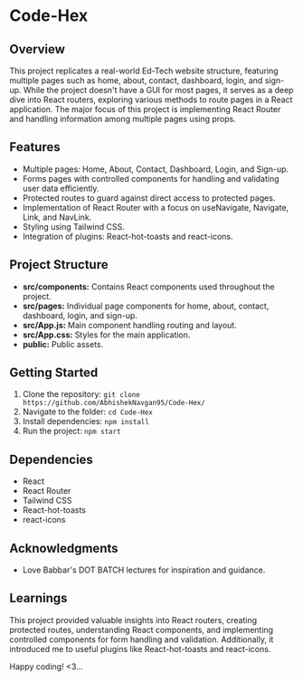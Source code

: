 # Code-Hex

## Overview
This project replicates a real-world Ed-Tech website structure, featuring multiple pages such as home, about, contact, dashboard, login, and sign-up. While the project doesn't have a GUI for most pages, it serves as a deep dive into React routers, exploring various methods to route pages in a React application. The major focus of this project is implementing React Router and handling information among multiple pages using props.

## Features
- Multiple pages: Home, About, Contact, Dashboard, Login, and Sign-up.
- Forms pages with controlled components for handling and validating user data efficiently.
- Protected routes to guard against direct access to protected pages.
- Implementation of React Router with a focus on useNavigate, Navigate, Link, and NavLink.
- Styling using Tailwind CSS.
- Integration of plugins: React-hot-toasts and react-icons.

## Project Structure
- **src/components:** Contains React components used throughout the project.
- **src/pages:** Individual page components for home, about, contact, dashboard, login, and sign-up.
- **src/App.js:** Main component handling routing and layout.
- **src/App.css:** Styles for the main application.
- **public:** Public assets.

## Getting Started
1. Clone the repository: `git clone https://github.com/AbhishekNavgan95/Code-Hex/`
2. Navigate to the folder: `cd Code-Hex`
3. Install dependencies: `npm install`
4. Run the project: `npm start`

## Dependencies
- React
- React Router
- Tailwind CSS
- React-hot-toasts
- react-icons

## Acknowledgments
- Love Babbar's DOT BATCH lectures for inspiration and guidance.

## Learnings
This project provided valuable insights into React routers, creating protected routes, understanding React components, and implementing controlled components for form handling and validation. Additionally, it introduced me to useful plugins like React-hot-toasts and react-icons.

Happy coding! <3...
